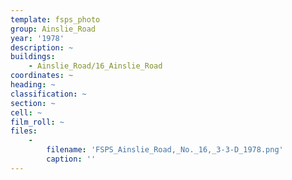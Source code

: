 ```yaml
---
template: fsps_photo
group: Ainslie_Road
year: '1978'
description: ~
buildings:
    - Ainslie_Road/16_Ainslie_Road
coordinates: ~
heading: ~
classification: ~
section: ~
cell: ~
film_roll: ~
files:
    -
        filename: 'FSPS_Ainslie_Road,_No._16,_3-3-D_1978.png'
        caption: ''
---
```

